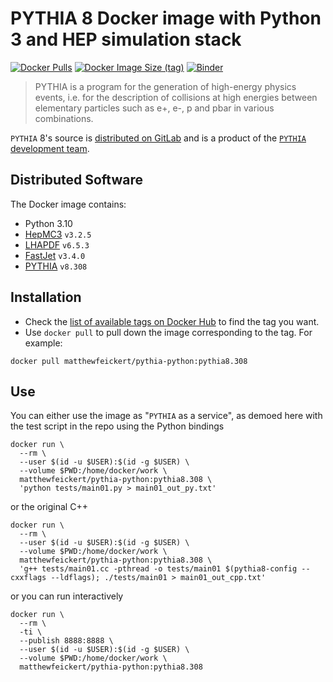 # PYTHIA 8 Docker image with Python 3 and HEP simulation stack

[![Docker Pulls](https://img.shields.io/docker/pulls/matthewfeickert/pythia-python)](https://hub.docker.com/r/matthewfeickert/pythia-python)
[![Docker Image Size (tag)](https://img.shields.io/docker/image-size/matthewfeickert/pythia-python/latest)](https://hub.docker.com/r/matthewfeickert/pythia-python/tags?name=latest)
[![Binder](https://mybinder.org/badge_logo.svg)](https://mybinder.org/v2/gh/matthewfeickert/pythia-python/HEAD)

> PYTHIA is a program for the generation of high-energy physics events, i.e. for the description of collisions at high energies between elementary particles such as e+, e-, p and pbar in various combinations.

`PYTHIA` 8's source is [distributed on GitLab](https://gitlab.com/Pythia8/releases) and is a product of the [`PYTHIA` development team](https://pythia.org/).

## Distributed Software

The Docker image contains:

* Python 3.10
* [HepMC3](http://hepmc.web.cern.ch/hepmc/) `v3.2.5`
* [LHAPDF](https://lhapdf.hepforge.org/) `v6.5.3`
* [FastJet](http://fastjet.fr/) `v3.4.0`
* [PYTHIA](https://pythia.org/) `v8.308`

## Installation

- Check the [list of available tags on Docker Hub](https://hub.docker.com/r/matthewfeickert/pythia-python/tags?page=1) to find the tag you want.
- Use `docker pull` to pull down the image corresponding to the tag. For example:

```
docker pull matthewfeickert/pythia-python:pythia8.308
```

## Use

You can either use the image as "`PYTHIA` as a service", as demoed here with the test script in the repo using the Python bindings

```
docker run \
  --rm \
  --user $(id -u $USER):$(id -g $USER) \
  --volume $PWD:/home/docker/work \
  matthewfeickert/pythia-python:pythia8.308 \
  'python tests/main01.py > main01_out_py.txt'
```

or the original C++

```
docker run \
  --rm \
  --user $(id -u $USER):$(id -g $USER) \
  --volume $PWD:/home/docker/work \
  matthewfeickert/pythia-python:pythia8.308 \
  'g++ tests/main01.cc -pthread -o tests/main01 $(pythia8-config --cxxflags --ldflags); ./tests/main01 > main01_out_cpp.txt'
```

or you can run interactively

```
docker run \
  --rm \
  -ti \
  --publish 8888:8888 \
  --user $(id -u $USER):$(id -g $USER) \
  --volume $PWD:/home/docker/work \
  matthewfeickert/pythia-python:pythia8.308
```
